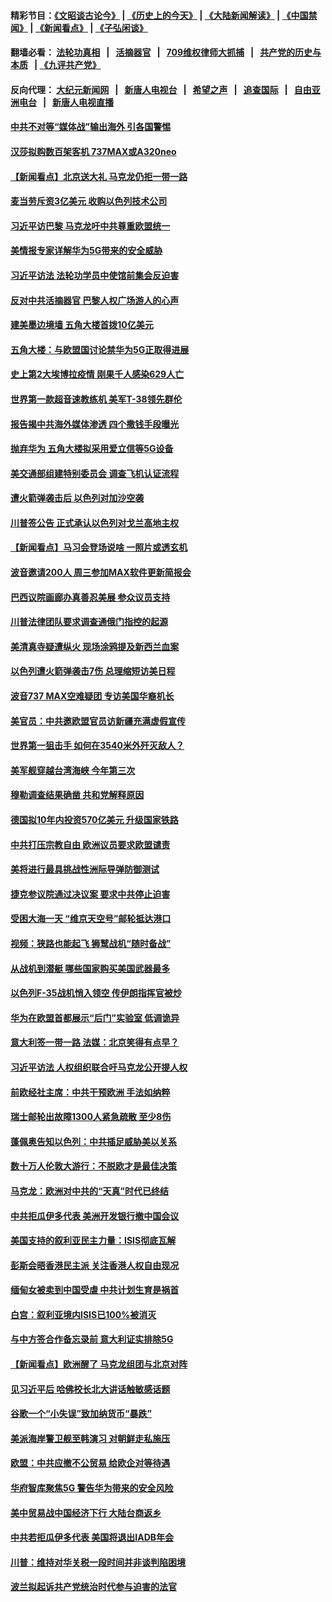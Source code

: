 #### 精彩节目：[《文昭谈古论今》](http://134.209.198.168/wenzhao) | [《历史上的今天》](http://134.209.198.168/today-in-history) | [《大陆新闻解读》](http://134.209.198.168/ntdtv-comedy) | [《中国禁闻》](http://134.209.198.168/ntdtv-news) | [《新闻看点》](http://134.209.198.168/news-insight) | [《子弘闲谈》](http://134.209.198.168/zihongxiantan/) 

  #### 翻墙必看： [法轮功真相](http://134.209.198.168:10000/videos/truth.html) &nbsp;&nbsp;|&nbsp;&nbsp; [活摘器官](http://134.209.198.168:10000/videos/res/Organs/) &nbsp;&nbsp;|&nbsp;&nbsp; [709维权律师大抓捕](http://134.209.198.168:10000/videos/709/) &nbsp;&nbsp;|&nbsp;&nbsp; [共产党的历史与本质](http://134.209.198.168:10000/videos/ccp.html) &nbsp;&nbsp;| [《九评共产党》](http://134.209.198.168:10000/videos/jiuping/) 

#### 反向代理： [大纪元新闻网](http://134.209.198.168:10080/) &nbsp;&nbsp;|&nbsp;&nbsp; [新唐人电视台](http://134.209.198.168:8000/) &nbsp;&nbsp;|&nbsp;&nbsp; [希望之声](http://134.209.198.168:8200/) &nbsp;&nbsp;|&nbsp;&nbsp; [追查国际](http://134.209.198.168:10010/) &nbsp;&nbsp;|&nbsp;&nbsp; [自由亚洲电台](http://134.209.198.168:9800/) &nbsp;&nbsp;|&nbsp;&nbsp; [新唐人电视直播](http://134.209.198.168/) 

#### [中共不对等“媒体战”输出海外 引各国警惕](../pages/nsc418/n11141857.md?t=03270336) 

#### [汉莎拟购数百架客机 737MAX或A320neo](../pages/nsc418/n11141877.md?t=03270336) 

#### [【新闻看点】北京送大礼 马克龙仍拒一带一路](../pages/nsc418/n11141442.md?t=03270336) 

#### [麦当劳斥资3亿美元 收购以色列技术公司](../pages/nsc418/n11141614.md?t=03270336) 

#### [习近平访巴黎 马克龙吁中共尊重欧盟统一](../pages/nsc418/n11141400.md?t=03270336) 

#### [美情报专家详解华为5G带来的安全威胁](../pages/nsc418/n11141562.md?t=03270336) 

#### [习近平访法 法轮功学员中使馆前集会反迫害](../pages/nsc418/n11140913.md?t=03270336) 

#### [反对中共活摘器官 巴黎人权广场游人的心声](../pages/nsc418/n11141160.md?t=03270336) 

#### [建美墨边境墙 五角大楼首拨10亿美元](../pages/nsc418/n11141035.md?t=03270336) 

#### [五角大楼：与欧盟国讨论禁华为5G正取得进展](../pages/nsc418/n11141169.md?t=03270336) 

#### [史上第2大埃博拉疫情 刚果千人感染629人亡](../pages/nsc418/n11140915.md?t=03270336) 

#### [世界第一款超音速教练机 美军T-38领先群伦](../pages/nsc418/n11140925.md?t=03270336) 

#### [报告揭中共海外媒体渗透 四个撒钱手段曝光](../pages/nsc418/n11139646.md?t=03270336) 

#### [抛弃华为 五角大楼拟采用爱立信等5G设备](../pages/nsc418/n11140051.md?t=03270336) 

#### [美交通部组建特别委员会 调查飞机认证流程](../pages/nsc418/n11139656.md?t=03270336) 

#### [遭火箭弹袭击后 以色列对加沙空袭](../pages/nsc418/n11139379.md?t=03270336) 

#### [川普签公告 正式承认以色列对戈兰高地主权](../pages/nsc418/n11139451.md?t=03270336) 

#### [【新闻看点】马习会登场说啥 一照片或透玄机](../pages/nsc418/n11139207.md?t=03270336) 

#### [波音邀请200人 周三参加MAX软件更新简报会](../pages/nsc418/n11138787.md?t=03270336) 

#### [巴西议院画廊办真善忍美展 参众议员支持](../pages/nsc418/n11138636.md?t=03270336) 

#### [川普法律团队要求调查通俄门指控的起源](../pages/nsc418/n11138801.md?t=03270336) 

#### [美清真寺疑遭纵火 现场涂鸦提及新西兰血案](../pages/nsc418/n11138671.md?t=03270336) 

#### [以色列遭火箭弹袭击7伤 总理缩短访美日程](../pages/nsc418/n11138626.md?t=03270336) 

#### [波音737 MAX空难疑团 专访美国华裔机长](../pages/nsc418/n11135735.md?t=03270336) 

#### [美官员：中共邀欧盟官员访新疆充满虚假宣传](../pages/nsc418/n11138299.md?t=03270336) 

#### [世界第一狙击手 如何在3540米外歼灭敌人？](../pages/nsc418/n11138361.md?t=03270336) 

#### [美军舰穿越台湾海峡 今年第三次](../pages/nsc418/n11138053.md?t=03270336) 

#### [穆勒调查结果确凿 共和党解释原因](../pages/nsc418/n11137422.md?t=03270336) 

#### [德国拟10年内投资570亿美元 升级国家铁路](../pages/nsc418/n11137200.md?t=03270336) 

#### [中共打压宗教自由 欧洲议员要求欧盟谴责](../pages/nsc418/n11136994.md?t=03270336) 

#### [美将进行最具挑战性洲际导弹防御测试](../pages/nsc418/n11136684.md?t=03270336) 

#### [捷克参议院通过决议案 要求中共停止迫害](../pages/nsc418/n11136773.md?t=03270336) 

#### [受困大海一天 “维京天空号”邮轮抵达港口](../pages/nsc418/n11136438.md?t=03270336) 

#### [视频：狭路也能起飞 狮鹫战机“随时备战”](../pages/nsc418/n11136265.md?t=03270336) 

#### [从战机到潜艇 哪些国家购买美国武器最多](../pages/nsc418/n11128404.md?t=03270336) 

#### [以色列F-35战机悄入领空 传伊朗指挥官被炒](../pages/nsc418/n11135951.md?t=03270336) 

#### [华为在欧盟首都展示“后门”实验室 低调诡异](../pages/nsc418/n11135419.md?t=03270336) 

#### [意大利签一带一路 法媒：北京笑得有点早？](../pages/nsc418/n11135395.md?t=03270336) 

#### [习近平访法 人权组织联合吁马克龙公开提人权](../pages/nsc418/n11135288.md?t=03270336) 

#### [前欧经社主席：中共干预欧洲 手法如纳粹](../pages/nsc418/n11134687.md?t=03270336) 

#### [瑞士邮轮出故障1300人紧急疏散 至少8伤](../pages/nsc418/n11135318.md?t=03270336) 

#### [蓬佩奥告知以色列：中共插足威胁美以关系](../pages/nsc418/n11135134.md?t=03270336) 

#### [数十万人伦敦大游行：不脱欧才是最佳决策](../pages/nsc418/n11134913.md?t=03270336) 

#### [马克龙：欧洲对中共的“天真”时代已终结](../pages/nsc418/n11134858.md?t=03270336) 

#### [中共拒瓜伊多代表 美洲开发银行撤中国会议](../pages/nsc418/n11134822.md?t=03270336) 

#### [美国支持的叙利亚民主力量：ISIS彻底瓦解](../pages/nsc418/n11134630.md?t=03270336) 

#### [彭斯会晤香港民主派 关注香港人权自由现况](../pages/nsc418/n11134328.md?t=03270336) 

#### [缅甸女被卖到中国受虐 中共计划生育是祸首](../pages/nsc418/n11133069.md?t=03270336) 

#### [白宫：叙利亚境内ISIS已100%被消灭](../pages/nsc418/n11133647.md?t=03270336) 

#### [与中方签合作备忘录前 意大利证实排除5G](../pages/nsc418/n11133704.md?t=03270336) 

#### [【新闻看点】欧洲醒了 马克龙组团与北京对阵](../pages/nsc418/n11132722.md?t=03270336) 

#### [见习近平后 哈佛校长北大讲话触敏感话题](../pages/nsc418/n11133432.md?t=03270336) 

#### [谷歌一个“小失误”致加纳货币“暴跌”](../pages/nsc418/n11133430.md?t=03270336) 

#### [美派海岸警卫舰至韩演习 对朝鲜走私施压](../pages/nsc418/n11133254.md?t=03270336) 

#### [欧盟：中共应撤不公贸易 给欧企对等待遇](../pages/nsc418/n11133082.md?t=03270336) 

#### [华府智库聚焦5G 警告华为带来的安全风险](../pages/nsc418/n11133013.md?t=03270336) 

#### [美中贸易战中国经济下行 大陆台商返乡](../pages/nsc418/n11132887.md?t=03270336) 

#### [中共若拒瓜伊多代表 美国将退出IADB年会](../pages/nsc418/n11132332.md?t=03270336) 

#### [川普：维持对华关税一段时间并非谈判陷困境](../pages/nsc418/n11132531.md?t=03270336) 

#### [波兰拟起诉共产党统治时代参与迫害的法官](../pages/nsc418/n11131918.md?t=03270336) 

